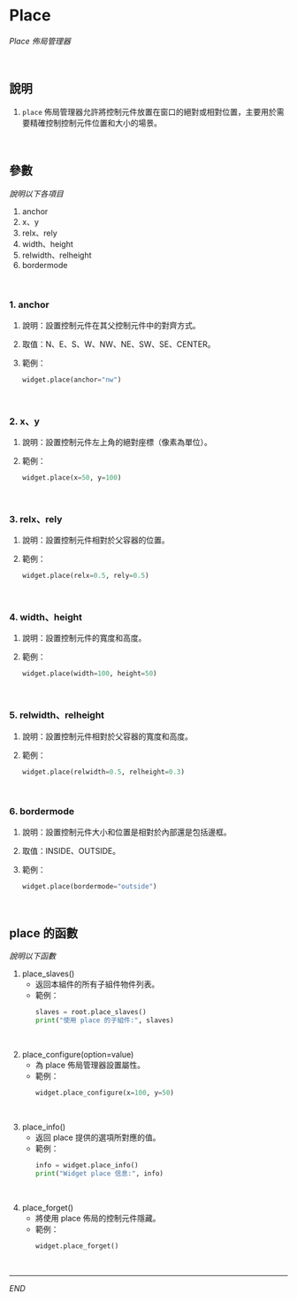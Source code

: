 # Place

_Place 佈局管理器_

<br>

## 說明

1. `place` 佈局管理器允許將控制元件放置在窗口的絕對或相對位置，主要用於需要精確控制控制元件位置和大小的場景。

<br>

## 參數

_說明以下各項目_

1. anchor
2. x、y
3. relx、rely
4. width、height
5. relwidth、relheight
6. bordermode

<br>

### 1. anchor

1. 說明：設置控制元件在其父控制元件中的對齊方式。
2. 取值：N、E、S、W、NW、NE、SW、SE、CENTER。
3. 範例：

    ```python
    widget.place(anchor="nw")
    ```

<br>

### 2. x、y

1. 說明：設置控制元件左上角的絕對座標（像素為單位）。
2. 範例：

    ```python
    widget.place(x=50, y=100)
    ```

<br>

### 3. relx、rely

1. 說明：設置控制元件相對於父容器的位置。
2. 範例：

    ```python
    widget.place(relx=0.5, rely=0.5)
    ```

<br>

### 4. width、height

1. 說明：設置控制元件的寬度和高度。
2. 範例：

    ```python
    widget.place(width=100, height=50)
    ```

<br>

### 5. relwidth、relheight

1. 說明：設置控制元件相對於父容器的寬度和高度。
2. 範例：

    ```python
    widget.place(relwidth=0.5, relheight=0.3)
    ```

<br>

### 6. bordermode

1. 說明：設置控制元件大小和位置是相對於內部還是包括邊框。
2. 取值：INSIDE、OUTSIDE。
3. 範例：

    ```python
    widget.place(bordermode="outside")
    ```

<br>

## place 的函數

_說明以下函數_

1. place_slaves()
    - 返回本組件的所有子組件物件列表。
    - 範例：
        ```python
        slaves = root.place_slaves()
        print("使用 place 的子組件:", slaves)
        ```

<br>

2. place_configure(option=value)
    - 為 place 佈局管理器設置屬性。
    - 範例：
        ```python
        widget.place_configure(x=100, y=50)
        ```

<br>

3. place_info()
    - 返回 place 提供的選項所對應的值。
    - 範例：
        ```python
        info = widget.place_info()
        print("Widget place 信息:", info)
        ```

<br>

4. place_forget()
    - 將使用 place 佈局的控制元件隱藏。
    - 範例：
        ```python
        widget.place_forget()
        ```

<br>

---

_END_